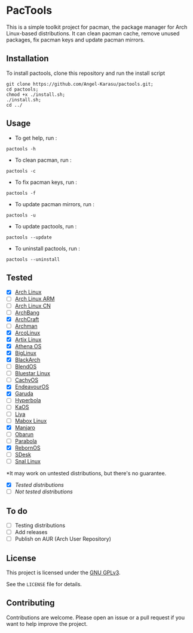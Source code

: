 # PacTools

This is a simple toolkit project for pacman, the package manager for Arch Linux-based distributions. It can clean pacman cache, remove unused packages, fix pacman keys and update pacman mirrors.

## Installation

To install pactools, clone this repository and run the install script
```shell
git clone https://github.com/Angel-Karasu/pactools.git;
cd pactools;
chmod +x ./install.sh;
./install.sh;
cd ../
```

## Usage

- To get help, run :
```shell
pactools -h
```

- To clean pacman, run :
```shell
pactools -c
```

- To fix pacman keys, run :
```shell
pactools -f
```

- To update pacman mirrors, run :
```shell
pactools -u
```

- To update pactools, run :
```shell
pactools --update
```

- To uninstall pactools, run :
```shell
pactools --uninstall
```

## Tested

- [x] [Arch Linux](https://distrowatch.com/table.php?distribution=arch)
- [ ] [Arch Linux ARM](https://archlinuxarm.org/)
- [ ] [Arch Linux CN](https://github.com/archlinuxcn/repo?tab=readme-ov-file)
- [ ] [ArchBang](https://distrowatch.com/table.php?distribution=archbang)
- [x] [ArchCraft](https://distrowatch.com/table.php?distribution=archcraft)
- [ ] [Archman](https://distrowatch.com/table.php?distribution=archman)
- [x] [ArcoLinux](https://distrowatch.com/table.php?distribution=arco)
- [x] [Artix Linux](https://distrowatch.com/table.php?distribution=artix)
- [x] [Athena OS](https://distrowatch.com/table.php?distribution=athena)
- [x] [BigLinux](https://distrowatch.com/table.php?distribution=biglinux)
- [x] [BlackArch](https://distrowatch.com/table.php?distribution=blackarch)
- [ ] [BlendOS](https://distrowatch.com/table.php?distribution=blendos)
- [ ] [Bluestar Linux](https://distrowatch.com/table.php?distribution=bluestar)
- [ ] [CachyOS](https://distrowatch.com/table.php?distribution=Cachyos)
- [x] [EndeavourOS](https://distrowatch.com/table.php?distribution=endeavour)
- [x] [Garuda](https://distrowatch.com/table.php?distribution=garuda)
- [ ] [Hyperbola](https://distrowatch.com/table.php?distribution=hyperbola)
- [ ] [KaOS](https://distrowatch.com/table.php?distribution=kaos)
- [ ] [Liya](https://distrowatch.com/table.php?distribution=liya)
- [ ] [Mabox Linux](https://distrowatch.com/table.php?distribution=mabox)
- [x] [Manjaro](https://distrowatch.com/table.php?distribution=manjaro)
- [ ] [Obarun](https://distrowatch.com/table.php?distribution=obarun)
- [ ] [Parabola](https://distrowatch.com/table.php?distribution=parabola)
- [x] [RebornOS](https://distrowatch.com/table.php?distribution=rebornos)
- [ ] [SDesk](https://distrowatch.com/table.php?distribution=sdesk)
- [ ] [Snal Linux](https://distrowatch.com/table.php?distribution=snal)

*It may work on untested distributions, but there's no guarantee.
- [x] *Tested distributions*
- [ ] *Not tested distributions*

## To do

- [ ] Testing distributions
- [ ] Add releases
- [ ] Publish on AUR (Arch User Repository)

## License

This project is licensed under the [GNU GPLv3](https://choosealicense.com/licenses/gpl-3.0/).

See the `LICENSE` file for details.

## Contributing

Contributions are welcome. Please open an issue or a pull request if you want to help improve the project.
